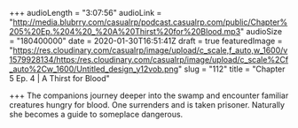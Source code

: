+++
audioLength = "3:07:56"
audioLink = "http://media.blubrry.com/casualrp/podcast.casualrp.com/public/Chapter%205%20Ep.%204%20_%20A%20Thirst%20for%20Blood.mp3"
audioSize = "180400000"
date = 2020-01-30T16:51:41Z
draft = true
featuredImage = "https://res.cloudinary.com/casualrp/image/upload/c_scale,f_auto,w_1600/v1579928134/https:/res.cloudinary.com/casualrp/image/upload/c_scale%2Cf_auto%2Cw_1600/Untitled_design_y12vob.png"
slug = "112"
title = "Chapter 5 Ep. 4 | A Thirst for Blood"

+++
The companions journey deeper into the swamp and encounter familiar creatures hungry for blood. One surrenders and is taken prisoner. Naturally she becomes a guide to someplace dangerous.